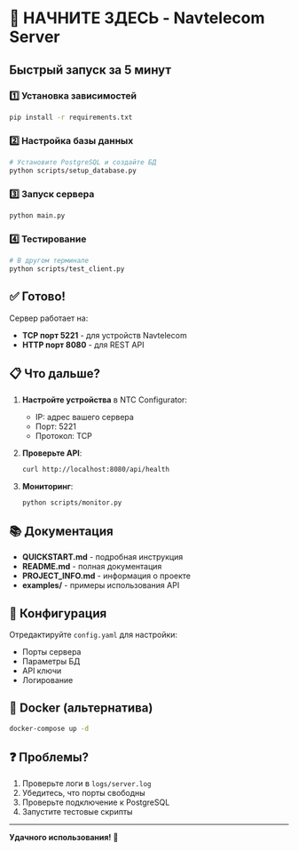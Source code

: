 # 🚀 НАЧНИТЕ ЗДЕСЬ - Navtelecom Server

## Быстрый запуск за 5 минут

### 1️⃣ Установка зависимостей
```bash
pip install -r requirements.txt
```

### 2️⃣ Настройка базы данных
```bash
# Установите PostgreSQL и создайте БД
python scripts/setup_database.py
```

### 3️⃣ Запуск сервера
```bash
python main.py
```

### 4️⃣ Тестирование
```bash
# В другом терминале
python scripts/test_client.py
```

## ✅ Готово!

Сервер работает на:
- **TCP порт 5221** - для устройств Navtelecom
- **HTTP порт 8080** - для REST API

## 📋 Что дальше?

1. **Настройте устройства** в NTC Configurator:
   - IP: адрес вашего сервера
   - Порт: 5221
   - Протокол: TCP

2. **Проверьте API**:
   ```bash
   curl http://localhost:8080/api/health
   ```

3. **Мониторинг**:
   ```bash
   python scripts/monitor.py
   ```

## 📚 Документация

- **QUICKSTART.md** - подробная инструкция
- **README.md** - полная документация
- **PROJECT_INFO.md** - информация о проекте
- **examples/** - примеры использования API

## 🔧 Конфигурация

Отредактируйте `config.yaml` для настройки:
- Порты сервера
- Параметры БД
- API ключи
- Логирование

## 🐳 Docker (альтернатива)

```bash
docker-compose up -d
```

## ❓ Проблемы?

1. Проверьте логи в `logs/server.log`
2. Убедитесь, что порты свободны
3. Проверьте подключение к PostgreSQL
4. Запустите тестовые скрипты

---

**Удачного использования! 🎉**

